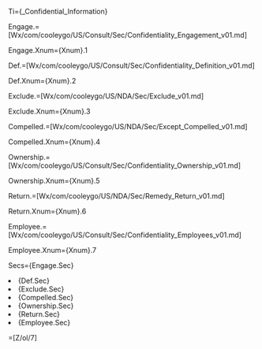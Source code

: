 Ti={_Confidential_Information}

Engage.=[Wx/com/cooleygo/US/Consult/Sec/Confidentiality_Engagement_v01.md]

Engage.Xnum={Xnum}.1

Def.=[Wx/com/cooleygo/US/Consult/Sec/Confidentiality_Definition_v01.md]

Def.Xnum={Xnum}.2

Exclude.=[Wx/com/cooleygo/US/NDA/Sec/Exclude_v01.md]

Exclude.Xnum={Xnum}.3

Compelled.=[Wx/com/cooleygo/US/NDA/Sec/Except_Compelled_v01.md]

Compelled.Xnum={Xnum}.4

Ownership.=[Wx/com/cooleygo/US/Consult/Sec/Confidentiality_Ownership_v01.md]

Ownership.Xnum={Xnum}.5

Return.=[Wx/com/cooleygo/US/NDA/Sec/Remedy_Return_v01.md]

Return.Xnum={Xnum}.6

Employee.=[Wx/com/cooleygo/US/Consult/Sec/Confidentiality_Employees_v01.md]

Employee.Xnum={Xnum}.7

Secs={Engage.Sec}<li>{Def.Sec}<li>{Exclude.Sec}<li>{Compelled.Sec}<li>{Ownership.Sec}<li>{Return.Sec}<li>{Employee.Sec}

=[Z/ol/7]
